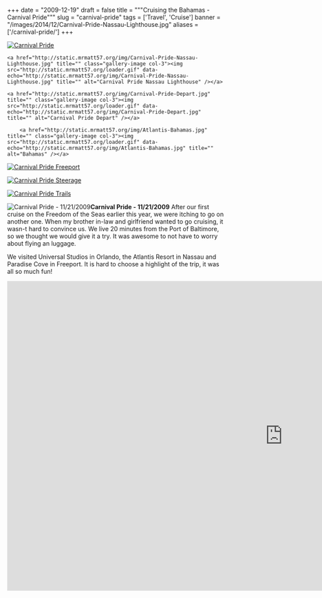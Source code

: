 
+++
date = "2009-12-19"
draft = false
title = """Cruising the Bahamas - Carnival Pride"""
slug = "carnival-pride"
tags = ['Travel', 'Cruise']
banner = "/images/2014/12/Carnival-Pride-Nassau-Lighthouse.jpg"
aliases = ['/carnival-pride/']
+++

<div class="gallery">

<a href="http://static.mrmatt57.org/img/Carnival-Pride-Banner.jpg" title="" class="gallery-image col-1"><img src="http://static.mrmatt57.org/loader.gif" data-echo="http://static.mrmatt57.org/img/Carnival-Pride-Banner.jpg" title="" alt="Carnival Pride" /></a>

	<a href="http://static.mrmatt57.org/img/Carnival-Pride-Nassau-Lighthouse.jpg" title="" class="gallery-image col-3"><img src="http://static.mrmatt57.org/loader.gif" data-echo="http://static.mrmatt57.org/img/Carnival-Pride-Nassau-Lighthouse.jpg" title="" alt="Carnival Pride Nassau Lighthouse" /></a>
    
	<a href="http://static.mrmatt57.org/img/Carnival-Pride-Depart.jpg" title="" class="gallery-image col-3"><img src="http://static.mrmatt57.org/loader.gif" data-echo="http://static.mrmatt57.org/img/Carnival-Pride-Depart.jpg" title="" alt="Carnival Pride Depart" /></a>
    
    	<a href="http://static.mrmatt57.org/img/Atlantis-Bahamas.jpg" title="" class="gallery-image col-3"><img src="http://static.mrmatt57.org/loader.gif" data-echo="http://static.mrmatt57.org/img/Atlantis-Bahamas.jpg" title="" alt="Bahamas" /></a>
        
<a href="http://static.mrmatt57.org/img/Carnival-Pride-Freeport.jpg" title="" class="gallery-image col-3"><img src="http://static.mrmatt57.org/loader.gif" data-echo="http://static.mrmatt57.org/img/Carnival-Pride-Freeport.jpg" title="" alt="Carnival Pride Freeport" /></a>

<a href="http://static.mrmatt57.org/img/Carnival-Pride-Steerage.jpg" title="" class="gallery-image col-3"><img src="http://static.mrmatt57.org/loader.gif" data-echo="http://static.mrmatt57.org/img/Carnival-Pride-Steerage.jpg" title="" alt="Carnival Pride Steerage" /></a>

<a href="http://static.mrmatt57.org/img/Canrival-Pride-Trails.jpg" title="" class="gallery-image col-3"><img src="http://static.mrmatt57.org/loader.gif" data-echo="http://static.mrmatt57.org/img/Canrival-Pride-Trails.jpg" title="" alt="Carnival Pride Trails" /></a>

</div>

<img src="http://static.mrmatt57.org/img/Carnival-Pride-Route.jpg" alt="Carnival Pride - 11/21/2009">**Carnival Pride - 11/21/2009**
After our first cruise on the Freedom of the Seas earlier this year, we were itching to go on another one. When my brother in-law and girlfriend wanted to go cruising, it wasn-t hard to convince us. We live 20 minutes from the Port of Baltimore, so we thought we would give it a try. It was awesome to not have to worry about flying an luggage.

We visited Universal Studios in Orlando, the Atlantis Resort in Nassau and Paradise Cove in Freeport. It is hard to choose a highlight of the trip, it was all so much fun!

<div class="videoWrapper">
<iframe width="1280" height="720" src="https://www.youtube.com/embed/bHKuOSuwk7U?rel=0&amp;controls=0" frameborder="0" allowfullscreen title="Carnival Pride - Cruise Nov 2009"></iframe>
</div>